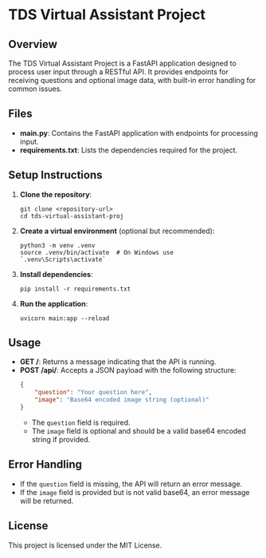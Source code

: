# TDS Virtual Assistant Project

## Overview
The TDS Virtual Assistant Project is a FastAPI application designed to process user input through a RESTful API. It provides endpoints for receiving questions and optional image data, with built-in error handling for common issues.

## Files
- **main.py**: Contains the FastAPI application with endpoints for processing input.
- **requirements.txt**: Lists the dependencies required for the project.

## Setup Instructions
1. **Clone the repository**:
   ```
   git clone <repository-url>
   cd tds-virtual-assistant-proj
   ```

2. **Create a virtual environment** (optional but recommended):
   ```
   python3 -m venv .venv
   source .venv/bin/activate  # On Windows use `.venv\Scripts\activate`
   ```

3. **Install dependencies**:
   ```
   pip install -r requirements.txt
   ```

4. **Run the application**:
   ```
   uvicorn main:app --reload
   ```

## Usage
- **GET /**: Returns a message indicating that the API is running.
- **POST /api/**: Accepts a JSON payload with the following structure:
  ```json
  {
      "question": "Your question here",
      "image": "Base64 encoded image string (optional)"
  }
  ```
  - The `question` field is required.
  - The `image` field is optional and should be a valid base64 encoded string if provided.

## Error Handling
- If the `question` field is missing, the API will return an error message.
- If the `image` field is provided but is not valid base64, an error message will be returned.

## License
This project is licensed under the MIT License.